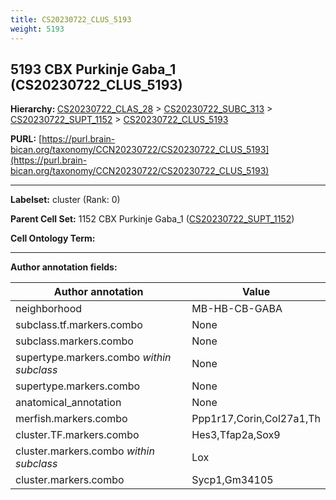 ```yaml
---
title: CS20230722_CLUS_5193
weight: 5193
---
```

## 5193 CBX Purkinje Gaba_1 (CS20230722_CLUS_5193)
<b>Hierarchy: </b>
[CS20230722_CLAS_28](../CS20230722_CLAS_28) >
[CS20230722_SUBC_313](../CS20230722_SUBC_313) >
[CS20230722_SUPT_1152](../CS20230722_SUPT_1152) >
[CS20230722_CLUS_5193](../CS20230722_CLUS_5193)

**PURL:** [https://purl.brain-bican.org/taxonomy/CCN20230722/CS20230722_CLUS_5193](https://purl.brain-bican.org/taxonomy/CCN20230722/CS20230722_CLUS_5193)

---


**Labelset:** cluster (Rank: 0)

**Parent Cell Set:** 1152 CBX Purkinje Gaba_1 ([CS20230722_SUPT_1152](../CS20230722_SUPT_1152))



**Cell Ontology Term:** 

[MARKER GENES.]: #


---

[TRANSFERRED ANNOTATIONS.]: #


[AUTHOR ANNOTATION FIELDS.]: #


**Author annotation fields:**

| Author annotation | Value |
|-------------------|-------|
|neighborhood|MB-HB-CB-GABA|
|subclass.tf.markers.combo|None|
|subclass.markers.combo|None|
|supertype.markers.combo _within subclass_|None|
|supertype.markers.combo|None|
|anatomical_annotation|None|
|merfish.markers.combo|Ppp1r17,Corin,Col27a1,Th|
|cluster.TF.markers.combo|Hes3,Tfap2a,Sox9|
|cluster.markers.combo _within subclass_|Lox|
|cluster.markers.combo|Sycp1,Gm34105|
